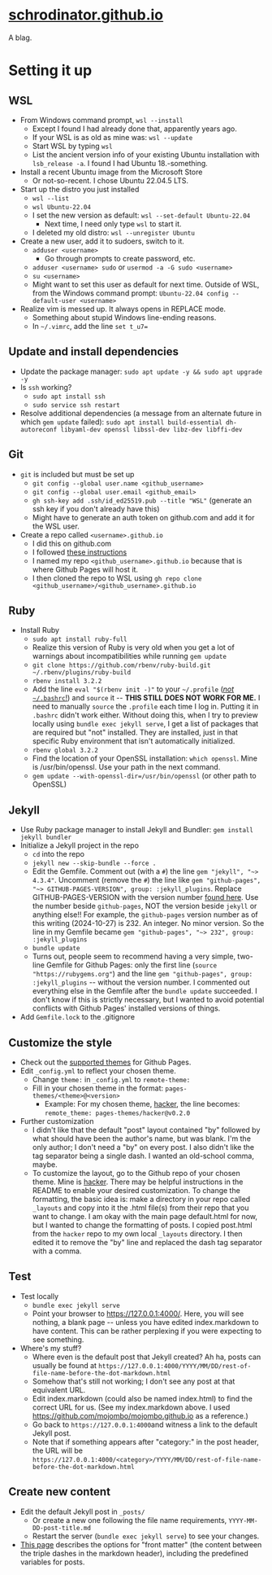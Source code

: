 # [schrodinator.github.io](https://schrodinator.github.io)

A blag.

# Setting it up

## WSL

- From Windows command prompt, `wsl --install`
	- Except I found I had already done that, apparently years ago.
	- If your WSL is as old as mine was: `wsl --update`
	- Start WSL by typing `wsl`
	- List the ancient version info of your existing Ubuntu installation with `lsb_release -a`. I found I had Ubuntu 18.-something.
- Install a recent Ubuntu image from the Microsoft Store
	- Or not-so-recent. I chose Ubuntu 22.04.5 LTS.
- Start up the distro you just installed
	- `wsl --list`
	- `wsl Ubuntu-22.04`
	- I set the new version as default: `wsl --set-default Ubuntu-22.04`
		- Next time, I need only type `wsl` to start it.
	- I deleted my old distro: `wsl --unregister Ubuntu`
- Create a new user, add it to sudoers, switch to it.
	- `adduser <username>`
		- Go through prompts to create password, etc.
	- `adduser <username> sudo` or `usermod -a -G sudo <username>`
	- `su <username>`
	- Might want to set this user as default for next time. Outside of WSL, from the Windows command prompt: `Ubuntu-22.04 config --default-user <username>`
- Realize vim is messed up. It always opens in REPLACE mode.
	- Something about stupid Windows line-ending reasons.
	- In `~/.vimrc`, add the line `set t_u7=`

## Update and install dependencies

- Update the package manager: `sudo apt update -y && sudo apt upgrade -y`
- Is `ssh` working?
	- `sudo apt install ssh`
	- `sudo service ssh restart`
- Resolve additional dependencies (a message from an alternate future in which `gem update` failed): `sudo apt install build-essential dh-autoreconf libyaml-dev openssl libssl-dev libz-dev libffi-dev`

## Git

- `git` is included but must be set up
	- `git config --global user.name <github_username>`
	- `git config --global user.email <github_email>`
	- `gh ssh-key add .ssh/id_ed25519.pub --title "WSL"` (generate an ssh key if you don't already have this)
	- Might have to generate an auth token on github.com and add it for the WSL user.
- Create a repo called `<username>.github.io`
	- I did this on github.com
	- I followed [these instructions](https://docs.github.com/en/pages/getting-started-with-github-pages/configuring-a-publishing-source-for-your-github-pages-site)
	- I named my repo `<github_username>.github.io` because that is where Github Pages will host it.
	- I then cloned the repo to WSL using `gh repo clone <github_username>/<github_username>.github.io`

## Ruby

- Install Ruby
	- `sudo apt install ruby-full`
	- Realize this version of Ruby is very old when you get a lot of warnings about incompatibilities while running `gem update`
	- `git clone https://github.com/rbenv/ruby-build.git ~/.rbenv/plugins/ruby-build`
	- `rbenv install 3.2.2`
	- Add the line `eval "$(rbenv init -)"` to your `~/.profile` ([*not* `~/.bashrc`!](https://askubuntu.com/questions/320444/setting-up-rbenv-properly)) and `source` it -- **THIS STILL DOES NOT WORK FOR ME.** I need to manually `source` the `.profile` each time I log in. Putting it in `.bashrc` didn't work either. Without doing this, when I try to preview locally using `bundle exec jekyll serve`, I get a list of packages that are required but "not" installed. They are installed, just in that specific Ruby environment that isn't automatically initialized.
	- `rbenv global 3.2.2`
	- Find the location of your OpenSSL installation: `which openssl`. Mine is /usr/bin/openssl. Use your path in the next command.
	- `gem update --with-openssl-dir=/usr/bin/openssl` (or other path to OpenSSL)

## Jekyll

- Use Ruby package manager to install Jekyll and Bundler: `gem install jekyll bundler`
- Initialize a Jekyll project in the repo
	- `cd` into the repo
	- `jekyll new --skip-bundle --force .`
	- Edit the Gemfile. Comment out (with a `#`) the line `gem "jekyll", "~> 4.3.4"`. Uncomment (remove the `#`) the line like `gem "github-pages", "~> GITHUB-PAGES-VERSION", group: :jekyll_plugins`. Replace GITHUB-PAGES-VERSION with the version number [found here](https://pages.github.com/versions/). Use the number beside `github-pages`, NOT the version beside `jekyll` or anything else!! For example, the `github-pages` version number as of this writing (2024-10-27) is 232. An integer. No minor version. So the line in my Gemfile became `gem "github-pages", "~> 232", group: :jekyll_plugins`
	- `bundle update`
	- Turns out, people seem to recommend having a very simple, two-line Gemfile for Github Pages: only the first line (`source "https://rubygems.org"`) and the line `gem "github-pages", group: :jekyll_plugins` -- without the version number. I commented out everything else in the Gemfile after the `bundle update` succeeded. I don't know if this is strictly necessary, but I wanted to avoid potential conflicts with Github Pages' installed versions of things.
- Add `Gemfile.lock` to the .gitignore

## Customize the style

- Check out the [supported themes](https://pages.github.com/themes/) for Github Pages.
- Edit `_config.yml` to reflect your chosen theme.
	- Change `theme:` in `_config.yml` to `remote-theme:`
	- Fill in your chosen theme in the format: `pages-themes/<theme>@<version>`
		- Example: For my chosen theme, [hacker](https://github.com/pages-themes/hacker/tree/master), the line becomes: `remote_theme: pages-themes/hacker@v0.2.0`
- Further customization
	- I didn't like that the default "post" layout contained "by" followed by what should have been the author's name, but was blank. I'm the only author; I don't need a "by" on every post. I also didn't like the tag separator being a single dash. I wanted an old-school comma, maybe.
	- To customize the layout, go to the Github repo of your chosen theme. Mine is [hacker](https://github.com/pages-themes/hacker/tree/master). There may be helpful instructions in the README to enable your desired customization. To change the formatting, the basic idea is: make a directory in your repo called `_layouts` and copy into it the .html file(s) from their repo that you want to change. I am okay with the main page default.html for now, but I wanted to change the formatting of posts. I copied post.html from the `hacker` repo to my own local `_layouts` directory. I then edited it to remove the "by" line and replaced the dash tag separator with a comma.

## Test

- Test locally
	- `bundle exec jekyll serve`
	- Point your browser to https://127.0.0.1:4000/. Here, you will see nothing, a blank page -- unless you have edited index.markdown to have content. This can be rather perplexing if you were expecting to see something.
- Where's my stuff?
	- Where even is the default post that Jekyll created? Ah ha, posts can usually be found at `https://127.0.0.1:4000/YYYY/MM/DD/rest-of-file-name-before-the-dot-markdown.html`
	- Somehow that's still not working; I don't see any post at that equivalent URL.
	- Edit index.markdown (could also be named index.html) to find the correct URL for us. (See my index.markdown above. I used https://github.com/mojombo/mojombo.github.io as a reference.)
	- Go back to `https://127.0.0.1:4000`and witness a link to the default Jekyll post.
	- Note that if something appears after "category:" in the post header, the URL will be `https://127.0.0.1:4000/<category>/YYYY/MM/DD/rest-of-file-name-before-the-dot-markdown.html`

## Create new content

- Edit the default Jekyll post in `_posts/`
	- Or create a new one following the file name requirements, `YYYY-MM-DD-post-title.md`
	- Restart the server (`bundle exec jekyll serve`) to see your changes.
- [This page](https://jekyllrb.com/docs/front-matter/) describes the options for "front matter" (the content between the triple dashes in the markdown header), including the predefined variables for posts.

